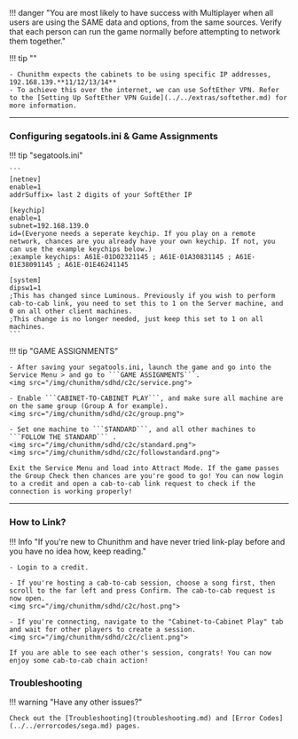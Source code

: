 !!! danger "You are most likely to have success with Multiplayer when all users are using the SAME data and options, from the same sources. Verify that each person can run the game normally before attempting to network them together."

!!! tip ""

	- Chunithm expects the cabinets to be using specific IP addresses, 192.168.139.**11/12/13/14**
	- To achieve this over the internet, we can use SoftEther VPN. Refer to the [Setting Up SoftEther VPN Guide](../../extras/softether.md) for more information.

---
### Configuring segatools.ini & Game Assignments

!!! tip "segatools.ini"

	```
	[netnev]
	enable=1
	addrSuffix= last 2 digits of your SoftEther IP

	[keychip]
	enable=1
	subnet=192.168.139.0
	id=(Everyone needs a seperate keychip. If you play on a remote network, chances are you already have your own keychip. If not, you can use the example keychips below.)
	;example keychips: A61E-01D02321145 ; A61E-01A30831145 ; A61E-01E38091145 ; A61E-01E46241145

	[system]
	dipsw1=1
	;This has changed since Luminous. Previously if you wish to perform cab-to-cab link, you need to set this to 1 on the Server machine, and 0 on all other client machines.
	;This change is no longer needed, just keep this set to 1 on all machines.
	```

!!! tip "GAME ASSIGNMENTS"

	- After saving your segatools.ini, launch the game and go into the Service Menu > and go to ```GAME ASSIGNMENTS```.
	<img src="/img/chunithm/sdhd/c2c/service.png">

	- Enable ```CABINET-TO-CABINET PLAY```, and make sure all machine are on the same group (Group A for example).
	<img src="/img/chunithm/sdhd/c2c/group.png">

	- Set one machine to ```STANDARD```, and all other machines to ```FOLLOW THE STANDARD``` .
	<img src="/img/chunithm/sdhd/c2c/standard.png">
	<img src="/img/chunithm/sdhd/c2c/followstandard.png">

	Exit the Service Menu and load into Attract Mode. If the game passes the Group Check then chances are you're good to go! You can now login to a credit and open a cab-to-cab link request to check if the connection is working properly!
	
---
### How to Link?

!!! Info "If you're new to Chunithm and have never tried link-play before and you have no idea how, keep reading."

	- Login to a credit.

	- If you're hosting a cab-to-cab session, choose a song first, then scroll to the far left and press Confirm. The cab-to-cab request is now open.
	<img src="/img/chunithm/sdhd/c2c/host.png">

	- If you're connecting, navigate to the "Cabinet-to-Cabinet Play" tab and wait for other players to create a session.
	<img src="/img/chunithm/sdhd/c2c/client.png">

	If you are able to see each other's session, congrats! You can now enjoy some cab-to-cab chain action!

### Troubleshooting

!!! warning "Have any other issues?"

	Check out the [Troubleshooting](troubleshooting.md) and [Error Codes](../../errorcodes/sega.md) pages.